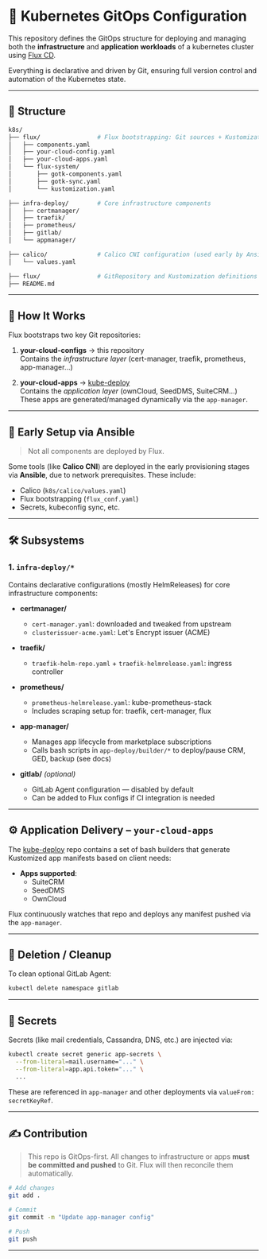 # 🧠 Kubernetes GitOps Configuration

This repository defines the GitOps structure for deploying and managing both the **infrastructure** and **application workloads** of a kubernetes cluster using [Flux CD](https://fluxcd.io/).

Everything is declarative and driven by Git, ensuring full version control and automation of the Kubernetes state.

---

## 📁 Structure

```bash
k8s/
├── flux/                # Flux bootstrapping: Git sources + Kustomizations
│   ├── components.yaml
│   ├── your-cloud-config.yaml
│   ├── your-cloud-apps.yaml
│   └── flux-system/
│       ├── gotk-components.yaml
│       ├── gotk-sync.yaml
│       └── kustomization.yaml

├── infra-deploy/        # Core infrastructure components
│   ├── certmanager/
│   ├── traefik/
│   ├── prometheus/
│   ├── gitlab/
│   └── appmanager/

├── calico/              # Calico CNI configuration (used early by Ansible)
│   └── values.yaml

├── flux/                # GitRepository and Kustomization definitions
├── README.md
```

---

## 🚀 How It Works

Flux bootstraps two key Git repositories:

1. **your-cloud-configs** → this repository  
   Contains the _infrastructure layer_ (cert-manager, traefik, prometheus, app-manager…)

2. **your-cloud-apps** → [kube-deploy](https://github.com/sountrust/app-deploy)  
   Contains the _application layer_ (ownCloud, SeedDMS, SuiteCRM…)  
   These apps are generated/managed dynamically via the `app-manager`.

---

## 🔧 Early Setup via Ansible

> Not all components are deployed by Flux.

Some tools (like **Calico CNI**) are deployed in the early provisioning stages via **Ansible**, due to network prerequisites. These include:

- Calico (`k8s/calico/values.yaml`)
- Flux bootstrapping (`flux_conf.yaml`)
- Secrets, kubeconfig sync, etc.

---

## 🛠️ Subsystems

### 1. `infra-deploy/*`
Contains declarative configurations (mostly HelmReleases) for core infrastructure components:

- **certmanager/**  
  - `cert-manager.yaml`: downloaded and tweaked from upstream  
  - `clusterissuer-acme.yaml`: Let's Encrypt issuer (ACME)
  
- **traefik/**  
  - `traefik-helm-repo.yaml` + `traefik-helmrelease.yaml`: ingress controller
  
- **prometheus/**  
  - `prometheus-helmrelease.yaml`: kube-prometheus-stack
  - Includes scraping setup for: traefik, cert-manager, flux

- **app-manager/**  
  - Manages app lifecycle from marketplace subscriptions  
  - Calls bash scripts in `app-deploy/builder/*` to deploy/pause CRM, GED, backup (see docs)

- **gitlab/** *(optional)*  
  - GitLab Agent configuration — disabled by default
  - Can be added to Flux configs if CI integration is needed

---

## ⚙️ Application Delivery – `your-cloud-apps`

The [kube-deploy](https://github.com/sountrust/app-deploy) repo contains a set of bash builders that generate Kustomized app manifests based on client needs:

- **Apps supported**:
  - SuiteCRM
  - SeedDMS
  - OwnCloud

Flux continuously watches that repo and deploys any manifest pushed via the `app-manager`.

---

## 🧹 Deletion / Cleanup

To clean optional GitLab Agent:

```bash
kubectl delete namespace gitlab
```

---

## 🔐 Secrets

Secrets (like mail credentials, Cassandra, DNS, etc.) are injected via:

```bash
kubectl create secret generic app-secrets \
  --from-literal=mail.username="..." \
  --from-literal=app.api.token="..." \
  ...
```

These are referenced in `app-manager` and other deployments via `valueFrom: secretKeyRef`.

---

## ✍️ Contribution

> This repo is GitOps-first. All changes to infrastructure or apps **must be committed and pushed** to Git. Flux will then reconcile them automatically.

```bash
# Add changes
git add .

# Commit
git commit -m "Update app-manager config"

# Push
git push
```

---
```
